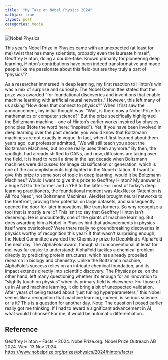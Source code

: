 ```yaml
---
title:  "My Take on Nobel Physics 2024"
mathjax: true
layout: post
categories: media
---
```


![Nobel Physics](https://www.biotechniques.com/wp-content/uploads/2024/10/nobel-prize-physics-800x344.png)

This year’s Nobel Prize in Physics came with an unexpected (at least for me) twist that has many scientists, probably even the laureate himself, Geoffrey Hinton, doing a double-take. Known primarily for pioneering deep learning, Hinton’s contributions have been indeed transformative and made people like me passionate about this field-but are they truly a part of “physics”?

As a researcher immersed in deep learning, my first reaction to Hinton’s win was a mix of surprise and curiosity. The Nobel Committee stated that the prize was awarded “for foundational discoveries and inventions that enable machine learning with artificial neural networks.” However, this left many of us asking “How does that connect to physics?”
When I first saw the announcement, my initial thought was: “Wait, is there now a Nobel Prize for mathematics or computer science?” But the prize specifically highlighted the Boltzmann machine – one of Hinton’s earlier works inspired by physics principles (Note the word here: “inspired”). Yet, if you have been involved in deep learning over the past decade, you would know that Boltzmann machines are not exactly in vogue. In fact, when I first learned about them years ago, our professor admitted, “We will still teach you about the Boltzmann Machines, but no one really uses them anymore.” By then, the spotlight had already shifted to GANs, and now, diffusions are taking over the field. It is hard to recall a time in the last decade when Boltzmann machines were discussed for image classification or generation, which is one of the accomplishments highlighted in the Nobel citation. If I want to give this prize to some sort of topic in deep learning, would it be Boltzmann Machines? Would I want to give this prize to Geoffrey Hinton? My answer is a huge NO to the former and a YES to the latter. 
For most of today’s deep learning practitioners, the foundational moment was AlexNet or “Attention is All You Need”, not Boltzmann Machines. AlexNet brought neural networks to the forefront, proving their potential on large datasets, and subsequently opened the door for later innovations, like transformers. So why recognize a tool that is mostly a relic?
This isn’t to say that Geoffrey Hinton isn’t deserving. He is undoubtedly one of the giants of machine learning. But does awarding him a Nobel in Physics hint that advancements in physics itself were overlooked? Were there really no groundbreaking discoveries in physics worthy of recognition this year?
If that wasn't surprising enough, the Nobel Committee awarded the Chemistry prize to DeepMind’s AlphaFold the next day. The AlphaFold award, though still unconventional at least for me, was far easier to understand: AlphaFold tackles a chemical problem directly by predicting protein structures, which has already propelled research in biology and chemistry. Unlike the Boltzmann machine, AlphaFold’s success relies on an intricate chemical foundation, and its impact extends directly into scientific discovery.
The Physics prize, on the other hand, left many questioning whether it’s enough for an innovation to “slightly touch on physics” when its primary field is elsewhere. For those of us in AI and machine learning, it did bring a bit of unexpected validation. After years of being teased about “just tuning hyperparameters,” this Nobel seems like a recognition that machine learning, indeed, is serious science… or is it? This is a question for another day.
Note: The question I posed earlier really got me thinking. If I had to award a significant advancement in AI, what would I choose? For me, it would be automatic differentiation…

## Reference
Geoffrey Hinton – Facts – 2024. NobelPrize.org. Nobel Prize Outreach AB 2024. Wed. 13 Nov 2024. <https://www.nobelprize.org/prizes/physics/2024/hinton/facts/>



